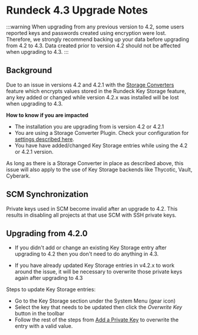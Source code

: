 # Rundeck 4.3 Upgrade Notes

:::warning
When upgrading from any previous version to 4.2, some users reported keys and passwords created using encryption were lost. Therefore, we strongly recommend backing up your data before upgrading from 4.2 to 4.3. Data created prior to version 4.2 should not be affected when upgrading to 4.3.
:::

## Background

Due to an issue in versions 4.2 and 4.2.1 with the [Storage Converters](/docs/manual/key-storage/key-storage.md#key-data-storage-converter) feature which encrypts values stored in the Rundeck Key Storage feature, any key added or changed while version 4.2.x was installed will be lost when upgrading to 4.3.

**How to know if you are impacted**

- The installation you are upgrading from is version 4.2 or 4.2.1
- You are using a Storage Converter Plugin. Check your configuration for [settings described here](/docs/administration/configuration/plugins/configuring.md#storage-converter-plugins).
- You have have added/changed Key Storage entries while using the 4.2 or 4.2.1 version.

As long as there is a Storage Converter in place as described above, this issue will also apply to the use of Key Storage backends like Thycotic, Vault, Cyberark.

## SCM Synchronization

Private keys used in SCM become invalid after an upgrade to 4.2. This results in disabling all projects at that use SCM with SSH private keys.

## Upgrading from 4.2.0

- If you didn't add or change an existing Key Storage entry after upgrading to 4.2 then you don't need to do anything in 4.3.

- If you have already updated Key Storage entries in v4.2.x to work around the issue, it will be necessary to overwrite those private keys again after upgrading to 4.3

Steps to update Key Storage entries:

- Go to the Key Storage section under the System Menu (gear icon)
- Select the key that needs to be updated then click the _Overwrite Key_ button in the toolbar
- Follow the rest of the steps from [Add a Private Key](/manual/system-configs.html#key-storage) to overwrite the entry with a valid value.
